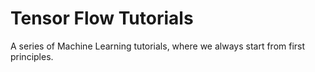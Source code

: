 # Tensor Flow Tutorials

A series of Machine Learning tutorials, where we always start from first principles.

